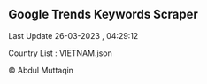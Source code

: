 

## Google Trends Keywords Scraper 
 
Last Update 26-03-2023 , 04:29:12

Country List :
VIETNAM.json



© Abdul Muttaqin 
